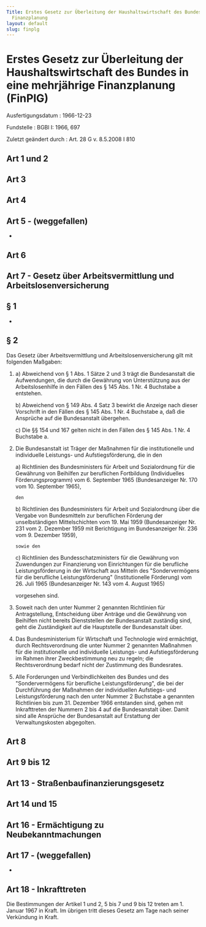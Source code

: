 ```yaml
---
Title: Erstes Gesetz zur Überleitung der Haushaltswirtschaft des Bundes in eine mehrjährige
  Finanzplanung
layout: default
slug: finplg
---
```


# Erstes Gesetz zur Überleitung der Haushaltswirtschaft des Bundes in eine mehrjährige Finanzplanung (FinPlG)

Ausfertigungsdatum
:   1966-12-23

Fundstelle
:   BGBl I: 1966, 697

Zuletzt geändert durch
:   Art. 28 G v. 8.5.2008 I 810


## Art 1 und 2



## Art 3



## Art 4



## Art 5 - (weggefallen)

-


## Art 6



## Art 7 - Gesetz über Arbeitsvermittlung und Arbeitslosenversicherung



## § 1

-


## § 2

Das Gesetz über Arbeitsvermittlung und Arbeitslosenversicherung gilt
mit folgenden Maßgaben:

1.
    a)  Abweichend von § 1 Abs. 1 Sätze 2 und 3 trägt die Bundesanstalt die
        Aufwendungen, die durch die Gewährung von Unterstützung aus der
        Arbeitslosenhilfe in den Fällen des § 145 Abs. 1 Nr. 4 Buchstabe a
        entstehen.


    b)  Abweichend von § 149 Abs. 4 Satz 3 bewirkt die Anzeige nach dieser
        Vorschrift in den Fällen des § 145 Abs. 1 Nr. 4 Buchstabe a, daß die
        Ansprüche auf die Bundesanstalt übergehen.


    c)  Die §§ 154 und 167 gelten nicht in den Fällen des § 145 Abs. 1 Nr. 4
        Buchstabe a.





2.  Die Bundesanstalt ist Träger der Maßnahmen für die institutionelle und
    individuelle Leistungs- und Aufstiegsförderung, die in den

    a)  Richtlinien des Bundesministers für Arbeit und Sozialordnung für die
        Gewährung von Beihilfen zur beruflichen Fortbildung (Individuelles
        Förderungsprogramm) vom 6. September 1965 (Bundesanzeiger Nr. 170 vom
        10\. September 1965),

        den


    b)  Richtlinien des Bundesministers für Arbeit und Sozialordnung über die
        Vergabe von Bundesmitteln zur beruflichen Förderung der
        unselbständigen Mittelschichten vom 19. Mai 1959 (Bundesanzeiger Nr.
        231 vom 2. Dezember 1959 mit Berichtigung im Bundesanzeiger Nr. 236
        vom 9. Dezember 1959),

        sowie den


    c)  Richtlinien des Bundesschatzministers für die Gewährung von
        Zuwendungen zur Finanzierung von Einrichtungen für die berufliche
        Leistungsförderung in der Wirtschaft aus Mitteln des "Sondervermögens
        für die berufliche Leistungsförderung" (Institutionelle Förderung) vom
        26\. Juli 1965 (Bundesanzeiger Nr. 143 vom 4. August 1965)




    vorgesehen sind.


3.  Soweit nach den unter Nummer 2 genannten Richtlinien für
    Antragstellung, Entscheidung über Anträge und die Gewährung von
    Beihilfen nicht bereits Dienststellen der Bundesanstalt zuständig
    sind, geht die Zuständigkeit auf die Hauptstelle der Bundesanstalt
    über.


4.  Das Bundesministerium für Wirtschaft und Technologie wird ermächtigt,
    durch Rechtsverordnung die unter Nummer 2 genannten Maßnahmen für die
    institutionelle und individuelle Leistungs- und Aufstiegsförderung im
    Rahmen ihrer Zweckbestimmung neu zu regeln; die Rechtsverordnung
    bedarf nicht der Zustimmung des Bundesrates.


5.  Alle Forderungen und Verbindlichkeiten des Bundes und des
    "Sondervermögens für berufliche Leistungsförderung", die bei der
    Durchführung der Maßnahmen der individuellen Aufstiegs- und
    Leistungsförderung nach den unter Nummer 2 Buchstabe a genannten
    Richtlinien bis zum 31. Dezember 1966 entstanden sind, gehen mit
    Inkrafttreten der Nummern 2 bis 4 auf die Bundesanstalt über. Damit
    sind alle Ansprüche der Bundesanstalt auf Erstattung der
    Verwaltungskosten abgegolten.





## Art 8



## Art 9 bis 12



## Art 13 - Straßenbaufinanzierungsgesetz



## Art 14 und 15



## Art 16 - Ermächtigung zu Neubekanntmachungen



## Art 17 - (weggefallen)

-


## Art 18 - Inkrafttreten

Die Bestimmungen der Artikel 1 und 2, 5 bis 7 und 9 bis 12 treten am
1\. Januar 1967 in Kraft. Im übrigen tritt dieses Gesetz am Tage nach
seiner Verkündung in Kraft.

